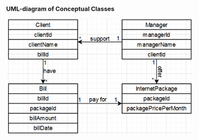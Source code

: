 ### UML-diagram of Conceptual Classes
![](https://github.com/OP-NC-EduCentre/yanovskyy/blob/tasks-of-laboratory-work-2/1.1-ConceptualClasses/YANOVSKIY_UML_.png)
